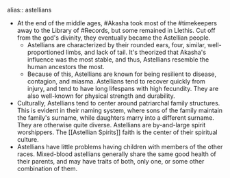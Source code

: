 alias:: astellians

- At the end of the middle ages, #Akasha took most of the #timekeepers away to the Library of #Records, but some remained in Llethis. Cut off from the god's divinity, they eventually became the Astellian people.
	- Astellians are characterized by their rounded ears, four, similar, well-proportioned limbs, and lack of tail. It's theorized that Akasha's influence was the most stable, and thus, Astellians resemble the human ancestors the most.
	- Because of this, Astellians are known for being resilient to disease, contagion, and miasma. Astellians tend to recover quickly from injury, and tend to have long lifespans with high fecundity. They are also well-known for physical strength and durability.
- Culturally, Astellians tend to center around patriarchal family structures. This is evident in their naming system, where sons of the family maintain the family's surname, while daughters marry into a different surname. They are otherwise quite diverse. Astellians are by-and-large spirit worshippers. The [[Astellian Spirits]] faith is the center of their spiritual culture.
- Astellians have little problems having children with members of the other races. Mixed-blood astellians generally share the same good health of their parents, and may have traits of both, only one, or some other combination of them.